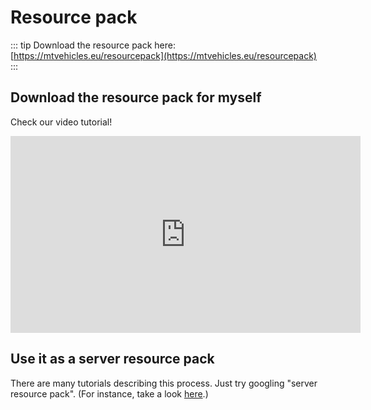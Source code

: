 # Resource pack

::: tip
Download the resource pack here: [https://mtvehicles.eu/resourcepack](https://mtvehicles.eu/resourcepack)
:::

## Download the resource pack for myself

Check our video tutorial!

<iframe width="560" height="315" src="https://www.youtube.com/embed/rSXNd-6rhQk"  frameborder="0" allow="accelerometer; autoplay; encrypted-media; gyroscope; picture-in-picture" allowfullscreen></iframe>

## Use it as a server resource pack

There are many tutorials describing this process. Just try googling "server resource pack". (For instance, take a look [here](https://apexminecrafthosting.com/how-to-upload-a-resource-pack/).)